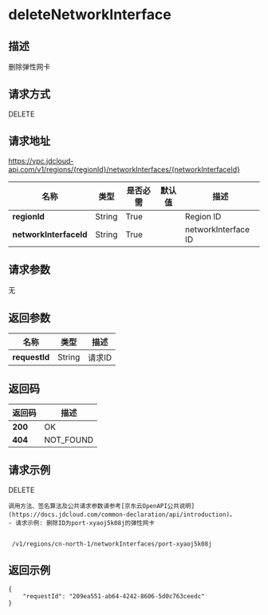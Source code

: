 # deleteNetworkInterface


## 描述
删除弹性网卡

## 请求方式
DELETE

## 请求地址
https://vpc.jdcloud-api.com/v1/regions/{regionId}/networkInterfaces/{networkInterfaceId}

|名称|类型|是否必需|默认值|描述|
|---|---|---|---|---|
|**regionId**|String|True| |Region ID|
|**networkInterfaceId**|String|True| |networkInterface ID|

## 请求参数
无


## 返回参数
|名称|类型|描述|
|---|---|---|
|**requestId**|String|请求ID|


## 返回码
|返回码|描述|
|---|---|
|**200**|OK|
|**404**|NOT_FOUND|

## 请求示例
DELETE
```
调用方法、签名算法及公共请求参数请参考[京东云OpenAPI公共说明](https://docs.jdcloud.com/common-declaration/api/introduction)。
- 请求示例: 删除ID为port-xyaoj5k08j的弹性网卡


 /v1/regions/cn-north-1/networkInterfaces/port-xyaoj5k08j

```

## 返回示例
```
{
    "requestId": "209ea551-ab64-4242-8606-5d0c763ceedc"
}
```
